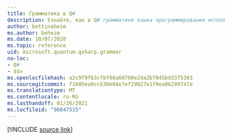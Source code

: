 ```yaml
---
title: Грамматика в Q#
description: Узнайте, как в Q# грамматике языка программирования используются действия и семантические предикаты.
author: bettinaheim
ms.author: beheim
ms.date: 10/07/2020
ms.topic: reference
uid: microsoft.quantum.qsharp.grammar
no-loc:
- Q#
- $$v
ms.openlocfilehash: a2c9f9f63cfbf98a60760e2da2b7045bd3375303
ms.sourcegitcommit: 71605ea9cc630e84e7ef29027e1f0ea06299747e
ms.translationtype: MT
ms.contentlocale: ru-RU
ms.lasthandoff: 01/26/2021
ms.locfileid: "98847515"
---
```

<!---
# Grammar in Q#
-->

[!INCLUDE [source link](~/includes/qsharp-language/Specifications/Language/5_Grammar/readme.md)]

